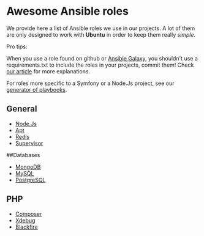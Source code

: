 # Awesome Ansible roles

We provide here a list of Ansible roles we use in our projects. A lot of them are only designed to work with **Ubuntu** in order to keep them really *simple*.

Pro tips:

When you use a role found on github or [Ansible Galaxy](https://galaxy.ansible.com/),
you shouldn't use a requirements.txt to include the roles in your projects, commit them!
Check [our article](https://www.theodo.fr/blog/2015/10/best-practices-to-build-great-ansible-playbooks/) for more explanations.

For roles more specific to a Symfony or a Node.Js project, see our [generator of playbooks](https://github.com/fansible/tywin). 

## General

* [Node.Js](https://github.com/Stouts/Stouts.nodejs)
* [Apt](https://github.com/kosssi/ansible-role-apt)
* [Redis](https://github.com/Stouts/Stouts.redis)
* [Supervisor](https://github.com/fansible/ansible-role-supervisor)

##Databases

* [MongoDB](https://github.com/Stouts/Stouts.mongodb)
* [MySQL](https://github.com/ANXS/mysql)
* [PostgreSQL](https://github.com/ANXS/postgresql)


## PHP

* [Composer](https://github.com/kosssi/ansible-role-composer)
* [Xdebug](https://github.com/MaximeThoonsen/ansible-role-php-xdebug)
* [Blackfire](https://github.com/AbdoulNdiaye/ansible-role-blackfire)
